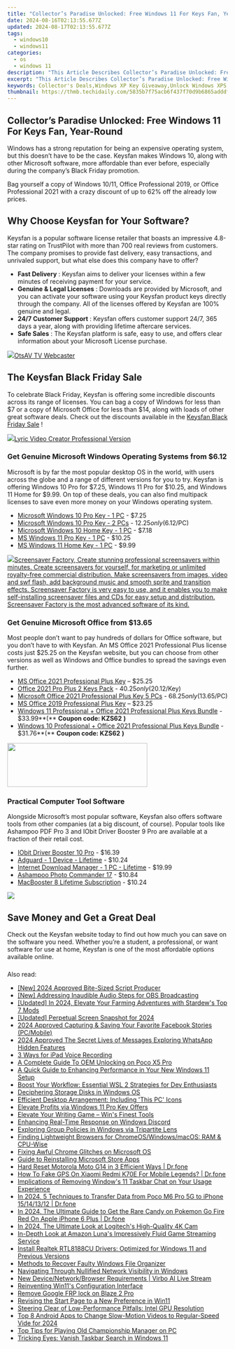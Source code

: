 ```yaml
---
title: "Collector’s Paradise Unlocked: Free Windows 11 For Keys Fan, Year-Round!"
date: 2024-08-16T02:13:55.677Z
updated: 2024-08-17T02:13:55.677Z
tags:
  - windows10
  - windows11
categories:
  - os
  - windows 11
description: "This Article Describes Collector’s Paradise Unlocked: Free Windows 11 For Keys Fan, Year-Round!"
excerpt: "This Article Describes Collector’s Paradise Unlocked: Free Windows 11 For Keys Fan, Year-Round!"
keywords: Collector's Deals,Windows XP Key Giveaway,Unlock Windows XPS,Yearly Free OS Offer,Keys to Software Savings,Xbox Exclusive Extras,WinX 11 Promo Access
thumbnail: https://thmb.techidaily.com/5835b7f75acb6f437f70d9b6865adddf58cf9307d1c89bac2789b98350d1bacd.jpg
---
```


## Collector’s Paradise Unlocked: Free Windows 11 For Keys Fan, Year-Round

 Windows has a strong reputation for being an expensive operating system, but this doesn’t have to be the case. Keysfan makes Windows 10, along with other Microsoft software, more affordable than ever before, especially during the company’s Black Friday promotion.

 Bag yourself a copy of Windows 10/11, Office Professional 2019, or Office Professional 2021 with a crazy discount of up to 62% off the already low prices.

## Why Choose Keysfan for Your Software?

 Keysfan is a popular software license retailer that boasts an impressive 4.8-star rating on TrustPilot with more than 700 real reviews from customers. The company promises to provide fast delivery, easy transactions, and unrivaled support, but what else does this company have to offer?

* **Fast Delivery** : Keysfan aims to deliver your licenses within a few minutes of receiving payment for your service.
* **Genuine & Legal Licenses** : Downloads are provided by Microsoft, and you can activate your software using your Keysfan product keys directly through the company. All of the licenses offered by Keysfan are 100% genuine and legal.
* **24/7 Customer Support** : Keysfan offers customer support 24/7, 365 days a year, along with providing lifetime aftercare services.
* **Safe Sales** : The Keysfan platform is safe, easy to use, and offers clear information about your Microsoft License purchase.

<!-- affiliate ads begin -->
<a href="https://otszone.ots7.com/order/checkout.php?PRODS=4713324&QTY=1&AFFILIATE=108875&CART=1"><img src="https://green.ots7.com/screenshots/OtsAV/OtsAVTV1.90-300x188.jpg" border="0">OtsAV TV Webcaster</a>
<!-- affiliate ads end -->
## The Keysfan Black Friday Sale

 To celebrate Black Friday, Keysfan is offering some incredible discounts across its range of licenses. You can bag a copy of Windows for less than $7 or a copy of Microsoft Office for less than $14, along with loads of other great software deals. Check out the discounts available in the [Keysfan Black Friday Sale](https://www.keysfan.com/black-friday-sale-storm.html?ksf=vky35) !

<!-- affiliate ads begin -->
<a href="https://secure.2checkout.com/order/checkout.php?PRODS=11224199&QTY=1&AFFILIATE=108875&CART=1"><img src="https://secure.avangate.com/images/merchant/e09fdffe648a30658a9657bbed7b2388/products/copy_boxshot_lyricvideo.png" border="0">Lyric Video Creator Professional Version</a>
<!-- affiliate ads end -->
### Get Genuine Microsoft Windows Operating Systems from $6.12

 Microsoft is by far the most popular desktop OS in the world, with users across the globe and a range of different versions for you to try. Keysfan is offering Windows 10 Pro for $7.25, Windows 11 Pro for $10.25, and Windows 11 Home for $9.99\. On top of these deals, you can also find multipack licenses to save even more money on your Windows operating system.

* [Microsoft Windows 10 Pro Key - 1 PC](https://www.keysfan.com/microsoft-windows-10-pro-key.html?ksf=vky35) \- $7.25
* [Microsoft Windows 10 Pro Key - 2 PCs](https://www.keysfan.com/microsoft-windows-10-pro-key-2-pcs.html?ksf=vky35) \- $12.25 only ($6.12/PC)
* [Microsoft Windows 10 Home Key - 1 PC](https://www.keysfan.com/microsoft-windows-10-home-key.html?ksf=vky35) \- $7.18
* [MS Windows 11 Pro Key - 1 PC](https://www.keysfan.com/ms-microsoft-windows-11-pro-key.html?ksf=vky35) \- $10.25
* [MS Windows 11 Home Key - 1 PC](https://www.keysfan.com/windows-11-home-key-1-pc.html?ksf=vky35) \- $9.99

<!-- affiliate ads begin -->
<a href="https://secure.2checkout.com/order/checkout.php?PRODS=194977&QTY=1&AFFILIATE=108875&CART=1"><img src="https://www.blumentals.net/scrfactory/images/screensaver-software.png" border="0">Screensaver Factory, Create stunning professional screensavers within minutes. Create screensavers for yourself, for marketing or unlimited royalty-free commercial distribution. Make screensavers from images, video and swf flash, add background music and smooth sprite and transition effects. Screensaver Factory is very easy to use, and it enables you to make self-installing screensaver files and CDs for easy setup and distribution. Screensaver Factory is the most advanced software of its kind.</a>
<!-- affiliate ads end -->
### Get Genuine Microsoft Office from $13.65

 Most people don’t want to pay hundreds of dollars for Office software, but you don’t have to with Keysfan. An MS Office 2021 Professional Plus license costs just $25.25 on the Keysfan website, but you can choose from other versions as well as Windows and Office bundles to spread the savings even further.

* [MS Office 2021 Professional Plus Key](https://www.keysfan.com/ms-office-2021-pro-plus-key.html?ksf=vky35) – $25.25
* [Office 2021 Pro Plus 2 Keys Pack](https://www.keysfan.com/2-office-2021-pro-plus-keys-pack.html?ksf=vky35) \- $40.25 only ($20.12/Key)
* [Microsoft Office 2021 Professional Plus Key 5 PCs](https://www.keysfan.com/office-2021-professional-plus-key-5pcs.html?ksf=vky35) \- $68.25 only ($13.65/PC)
* [MS Office 2019 Professional Plus Key](https://www.keysfan.com/ms-office-2019-pro-plus-key-1pc.html?ksf=vky35) – $23.25
* [Windows 11 Professional + Office 2021 Professional Plus Keys Bundle](https://www.keysfan.com/windows-11-pro-and-office-2021-pro-plus-key-bundle.html?ksf=vky35) \- $33.99**(** **Coupon code: KZS62** **)**
* [Windows 10 Professional + Office 2021 Professional Plus Keys Bundle](https://www.keysfan.com/windows-10-pro-and-office-2021-pro-plus-key-bundle.html?ksf=vky35) \- $31.76**(** **Coupon code: KZS62** **)**

<!-- affiliate ads begin -->
<a href="https://proteahair.pxf.io/c/5597632/1983634/23621" target="_top" id="1983634"><img src="//a.impactradius-go.com/display-ad/23621-1983634" border="0" alt="" width="320" height="100"/></a><img height="0" width="0" src="https://imp.pxf.io/i/5597632/1983634/23621" style="position:absolute;visibility:hidden;" border="0" />
<!-- affiliate ads end -->
### Practical Computer Tool Software

 Alongside Microsoft’s most popular software, Keysfan also offers software tools from other companies (at a big discount, of course). Popular tools like Ashampoo PDF Pro 3 and IObit Driver Booster 9 Pro are available at a fraction of their retail cost.

* [IObit Driver Booster 10 Pro](https://www.keysfan.com/iobit-driver-booster-10-pro.html?ksf=vky35) \- $16.39
* [Adguard - 1 Device - Lifetime](https://www.keysfan.com/adguard-for-windows-mac-android-ios.html?ksf=vky35) \- $10.24
* [Internet Download Manager - 1 PC - Lifetime](https://www.keysfan.com/internet-download-manager-1-pc-lifetime.html?ksf=vky35) \- $19.99
* [Ashampoo Photo Commander 17](https://www.keysfan.com/ashampoo-photo-commander-17.html?ksf=vky35) \- $10.84
* [MacBooster 8 Lifetime Subscription](https://www.keysfan.com/macbooster-8-lifetime-subscription.html?ksf=vky35) \- $10.24

<!-- affiliate ads begin -->
<a href="https://secure.2checkout.com/order/checkout.php?PRODS=19080710&QTY=1&AFFILIATE=108875&CART=1"><img src="https://smart-seo-tool.com/images/SmartSEOAuditorBox.png" border="0"></a>
<!-- affiliate ads end -->
## Save Money and Get a Great Deal

 Check out the Keysfan website today to find out how much you can save on the software you need. Whether you’re a student, a professional, or want software for use at home, Keysfan is one of the most affordable options available online.

###


<ins class="adsbygoogle"
     style="display:block"
     data-ad-format="autorelaxed"
     data-ad-client="ca-pub-7571918770474297"
     data-ad-slot="1223367746"></ins>



<ins class="adsbygoogle"
     style="display:block"
     data-ad-client="ca-pub-7571918770474297"
     data-ad-slot="8358498916"
     data-ad-format="auto"
     data-full-width-responsive="true"></ins>





<span class="atpl-alsoreadstyle">Also read:</span>
<div><ul>
<li><a href="https://youtube-web.techidaily.com/024-approved-bite-sized-script-producer/"><u>[New] 2024 Approved  Bite-Sized Script Producer</u></a></li>
<li><a href="https://visual-screen-recording.techidaily.com/new-addressing-inaudible-audio-steps-for-obs-broadcasting/"><u>[New] Addressing Inaudible Audio  Steps for OBS Broadcasting</u></a></li>
<li><a href="https://screen-capture.techidaily.com/updated-in-2024-elevate-your-farming-adventures-with-stardews-top-7-mods/"><u>[Updated] In 2024, Elevate Your Farming Adventures with Stardew's Top 7 Mods</u></a></li>
<li><a href="https://screen-capture.techidaily.com/updated-perpetual-screen-snapshot-for-2024/"><u>[Updated] Perpetual Screen Snapshot for 2024</u></a></li>
<li><a href="https://facebook-clips.techidaily.com/2024-approved-capturing-and-saving-your-favorite-facebook-stories-pcmobile/"><u>2024 Approved  Capturing & Saving Your Favorite Facebook Stories (PC/Mobile)</u></a></li>
<li><a href="https://fox-helps.techidaily.com/2024-approved-the-secret-lives-of-messages-exploring-whatsapp-hidden-features/"><u>2024 Approved  The Secret Lives of Messages  Exploring WhatsApp Hidden Features</u></a></li>
<li><a href="https://screen-recording.techidaily.com/3-ways-for-ipad-voice-recording/"><u>3 Ways for iPad Voice Recording</u></a></li>
<li><a href="https://easy-unlock-android.techidaily.com/a-complete-guide-to-oem-unlocking-on-poco-x5-pro-by-drfone-android/"><u>A Complete Guide To OEM Unlocking on Poco X5 Pro</u></a></li>
<li><a href="https://win11-tips.techidaily.com/a-quick-guide-to-enhancing-performance-in-your-new-windows-11-setup/"><u>A Quick Guide to Enhancing Performance in Your New Windows 11 Setup</u></a></li>
<li><a href="https://win11-tips.techidaily.com/boost-your-workflow-essential-wsl-2-strategies-for-dev-enthusiasts/"><u>Boost Your Workflow: Essential WSL 2 Strategies for Dev Enthusiasts</u></a></li>
<li><a href="https://win11-tips.techidaily.com/deciphering-storage-disks-in-windows-os/"><u>Deciphering Storage Disks in Windows OS</u></a></li>
<li><a href="https://win11-tips.techidaily.com/efficient-desktop-arrangement-including-this-pc-icons/"><u>Efficient Desktop Arrangement: Including 'This PC' Icons</u></a></li>
<li><a href="https://win11-tips.techidaily.com/elevate-profits-via-windows-11-pro-key-offers/"><u>Elevate Profits via Windows 11 Pro Key Offers</u></a></li>
<li><a href="https://win11-tips.techidaily.com/elevate-your-writing-game-wins-finest-tools/"><u>Elevate Your Writing Game – Win's Finest Tools</u></a></li>
<li><a href="https://win11-tips.techidaily.com/enhancing-real-time-response-on-windows-discord/"><u>Enhancing Real-Time Response on Windows Discord</u></a></li>
<li><a href="https://win11-tips.techidaily.com/exploring-group-policies-in-windows-via-tripartite-lens/"><u>Exploring Group Policies in Windows via Tripartite Lens</u></a></li>
<li><a href="https://win11-tips.techidaily.com/finding-lightweight-browsers-for-chromeoswindowsmacos-ram-and-cpu-wise/"><u>Finding Lightweight Browsers for ChromeOS/Windows/macOS: RAM & CPU-Wise</u></a></li>
<li><a href="https://win11-tips.techidaily.com/fixing-awful-chrome-glitches-on-microsoft-os/"><u>Fixing Awful Chrome Glitches on Microsoft OS</u></a></li>
<li><a href="https://win11-tips.techidaily.com/guide-to-reinstalling-microsoft-store-apps/"><u>Guide to Reinstalling Microsoft Store Apps</u></a></li>
<li><a href="https://techidaily.com/hard-reset-motorola-moto-g14-in-3-efficient-ways-drfone-by-drfone-reset-android-reset-android/"><u>Hard Reset Motorola Moto G14 in 3 Efficient Ways | Dr.fone</u></a></li>
<li><a href="https://fake-location.techidaily.com/how-to-fake-gps-on-xiaomi-redmi-k70e-for-mobile-legends-drfone-by-drfone-virtual-android/"><u>How To Fake GPS On Xiaomi Redmi K70E For Mobile Legends? | Dr.fone</u></a></li>
<li><a href="https://win11-tips.techidaily.com/implications-of-removing-windows-11-taskbar-chat-on-your-usage-experience/"><u>Implications of Removing Window's 11 Taskbar Chat on Your Usage Experience</u></a></li>
<li><a href="https://android-transfer.techidaily.com/in-2024-5-techniques-to-transfer-data-from-poco-m6-pro-5g-to-iphone-15141312-drfone-by-drfone-transfer-from-android-transfer-from-android/"><u>In 2024, 5 Techniques to Transfer Data from Poco M6 Pro 5G to iPhone 15/14/13/12 | Dr.fone</u></a></li>
<li><a href="https://ios-pokemon-go.techidaily.com/in-2024-the-ultimate-guide-to-get-the-rare-candy-on-pokemon-go-fire-red-on-apple-iphone-6-plus-drfone-by-drfone-virtual-ios/"><u>In 2024, The Ultimate Guide to Get the Rare Candy on Pokemon Go Fire Red On Apple iPhone 6 Plus | Dr.fone</u></a></li>
<li><a href="https://screen-recording.techidaily.com/in-2024-the-ultimate-look-at-logitechs-high-quality-4k-cam/"><u>In 2024, The Ultimate Look at Logitech's High-Quality 4K Cam</u></a></li>
<li><a href="https://buynow-tips.techidaily.com/in-depth-look-at-amazon-lunas-impressively-fluid-game-streaming-service/"><u>In-Depth Look at Amazon Luna's Impressively Fluid Game Streaming Service</u></a></li>
<li><a href="https://win-dash.techidaily.com/install-realtek-rtl8188cu-drivers-optimized-for-windows-11-and-previous-versions/"><u>Install Realtek RTL8188CU Drivers: Optimized for Windows 11 and Previous Versions</u></a></li>
<li><a href="https://win11-tips.techidaily.com/methods-to-recover-faulty-windows-file-organizer/"><u>Methods to Recover Faulty Windows File Organizer</u></a></li>
<li><a href="https://win11-tips.techidaily.com/navigating-through-nullified-network-visibility-in-windows/"><u>Navigating Through Nullified Network Visibility in Windows</u></a></li>
<li><a href="https://ai-voice-clone.techidaily.com/new-devicenetworkbrowser-requirements-virbo-ai-live-stream/"><u>New Device/Network/Browser Requirements | Virbo AI Live Stream</u></a></li>
<li><a href="https://win11-tips.techidaily.com/reinventing-win11s-configuration-interface/"><u>Reinventing Win11's Configuration Interface</u></a></li>
<li><a href="https://review-topics.techidaily.com/remove-google-frp-lock-on-blaze-2-pro-by-drfone-android-unlock-remove-google-frp/"><u>Remove Google FRP lock on Blaze 2 Pro</u></a></li>
<li><a href="https://win11-tips.techidaily.com/revising-the-start-page-to-a-new-preference-in-win11/"><u>Revising the Start Page to a New Preference in Win11</u></a></li>
<li><a href="https://win11-tips.techidaily.com/steering-clear-of-low-performance-pitfalls-intel-gpu-resolution/"><u>Steering Clear of Low-Performance Pitfalls: Intel GPU Resolution</u></a></li>
<li><a href="https://extra-tips.techidaily.com/top-8-android-apps-to-change-slow-motion-videos-to-regular-speed-vide-for-2024/"><u>Top 8 Android Apps to Change Slow-Motion Videos to Regular-Speed Vide for 2024</u></a></li>
<li><a href="https://win11-tips.techidaily.com/top-tips-for-playing-old-championship-manager-on-pc/"><u>Top Tips for Playing Old Championship Manager on PC</u></a></li>
<li><a href="https://win11-tips.techidaily.com/tricking-eyes-vanish-taskbar-search-in-windows-11/"><u>Tricking Eyes: Vanish Taskbar Search in Windows 11</u></a></li>
</ul></div>
